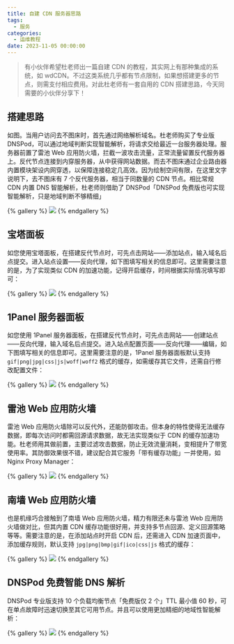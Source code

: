 ```yaml
---
title: 自建 CDN 服务器思路
tags:
  - 服务
categories:
  - 运维教程
date: 2023-11-05 00:00:00
---
```


> 有小伙伴希望杜老师出一篇自建 CDN 的教程，其实网上有那种集成的系统，如 wdCDN。不过这类系统几乎都有节点限制，如果想搭建更多的节点，则需支付相应费用。对此杜老师有一套自用的 CDN 搭建思路，今天同需要的小伙伴分享下！

<!-- more -->

## 搭建思路

如图。当用户访问去不图床时，首先通过网络解析域名。杜老师购买了专业版 DNSPod，可以通过地域判断实现智能解析，将请求交给最近一台服务器处理。服务器前置了雷池 Web 应用防火墙，拦截一波攻击流量，正常流量留置反代服务器上。反代节点连接到内穿服务器，从中获得网站数据。而去不图床通过企业路由器内置模块架设内网穿透，以保障连接稳定几高效。因为绘制空间有限，在这里文字说明下，去不图床有 7 个反代服务器，相当于同数量的 CDN 节点。相比常规 CDN 内置 DNS 智能解析，杜老师则借助了 DNSPod「DNSPod 免费版也可实现智能解析，只是地域判断不够精细」

{% gallery %}
![](https://cdn.dusays.com/2023/11/643-1.jpg)
{% endgallery %}

## 宝塔面板

如您使用宝塔面板，在搭建反代节点时，可先点击网站——添加站点，输入域名后点提交。进入站点设置——反向代理，如下图填写相关的信息即可。这里需要注意的是，为了实现类似 CDN 的加速功能，记得开启缓存，时间根据实际情况填写即可：

{% gallery %}
![](https://cdn.dusays.com/2023/11/643-2.jpg)
{% endgallery %}

## 1Panel 服务器面板

如您使用 1Panel 服务器面板，在搭建反代节点时，可先点击网站——创建站点——反向代理，输入域名后点提交。进入站点配置页面——反向代理——编辑，如下图填写相关的信息即可。这里需要注意的是，1Panel 服务器面板默认支持 `gif|png|jpg|css|js|woff|woff2` 格式的缓存，如需缓存其它文件，还需自行修改配置文件：

{% gallery %}
![](https://cdn.dusays.com/2023/11/643-3.jpg)
{% endgallery %}

## 雷池 Web 应用防火墙

雷池 Web 应用防火墙除可以反代外，还能防御攻击。但本身的特性使得无法缓存数据，即每次访问时都需回源请求数据，故无法实现类似于 CDN 的缓存加速功能。杜老师用其做前置，主要过滤攻击数据，防止无效流量消耗，变相提升了带宽使用率。其防御效果很不错，建议配合其它服务「带有缓存功能」一并使用，如 Nginx Proxy Manager：

{% gallery %}
![](https://cdn.dusays.com/2023/11/643-4.jpg)
{% endgallery %}

## 南墙 Web 应用防火墙

也是机缘巧合接触到了南墙 Web 应用防火墙，精力有限还未与雷池 Web 应用防火墙做对比，但其内置 CDN 缓存功能很好用，并支持多节点回源、定义回源策略等等。需要注意的是，在添加站点时开启 CDN 后，还需进入 CDN 加速页面中，添加缓存规则，默认支持 `jpg|png|bmp|gif|ico|css|js` 格式的缓存：

{% gallery %}
![](https://cdn.dusays.com/2023/11/643-5.jpg)
{% endgallery %}

## DNSPod 免费智能 DNS 解析

DNSPod 专业版支持 10 个负载均衡节点「免费版仅 2 个」TTL 最小值 60 秒，可在单点故障时迅速切换至其它可用节点。并且可以使用更加精细的地域性智能解析：

{% gallery %}
![](https://cdn.dusays.com/2023/11/643-6.jpg)
{% endgallery %}